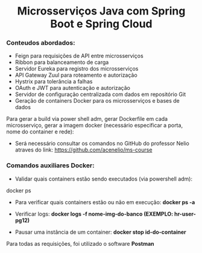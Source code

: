 <h1 align="center"> Microsserviços Java com Spring Boot e Spring Cloud </h1>

<h3>Conteudos abordados:</h3> 

- Feign para requisições de API entre microsserviços
- Ribbon para balanceamento de carga  
- Servidor Eureka para registro dos microsserviços
- API Gateway Zuul para roteamento e autorização
- Hystrix para tolerância a falhas
- OAuth e JWT para autenticação e autorização
- Servidor de configuração centralizada com dados em repositório Git
- Geração de containers Docker para os microsserviços e bases de dados


Para gerar a build via power shell adm, gerar Dockerfile em cada microsserviço, gerar a imagem docker (necessário especificar a porta, nome do container e rede): 
- Será necessário consultar os comandos no GitHub do professor Nelio atraves do link: https://github.com/acenelio/ms-course

<h3> Comandos auxiliares Docker: </h3>

- Validar quais containers estão sendo executados (via powershell adm):
  
docker ps

- Para verificar quais containers estão ou não em execução: **docker ps -a**

- Verificar logs: **docker logs -f nome-img-do-banco (EXEMPLO: hr-user-pg12)**

- Pausar uma instância de um container: **docker stop id-do-container**

Para todas as requisições, foi utilizado o software **Postman**
